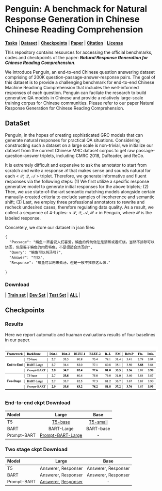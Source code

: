# Penguin: A benchmack for Natural Response Generation in Chinese Chinese Reading Comprehension

[**Tasks**](#task-description) | [**Dataset**](#dataset) | [**Checkpoints**](#Checkpoints) |
[**Paper**](https://arxiv.org/abs/2010.04898) |
[**Citation**](#citation) | [**License**](#license)

This repository contains resources for accessing the official benchmarks, codes and checkpoints of the paper:  ***Natural Response Generation for Chinese Reading Comprehension***.

We introduce Penguin, an end-to-end Chinese question answering dataset comprising of 200K question-passage-answer-response pairs. The goal of this dataset is to provide a challenging benchmark for end-to-end Chinese Machine Readinng Comprehension that includes the well-informed responses of each question. 
Penguin can facilate the research to build generative QA models in Chinese and provide a relatively large-scale training corpus for Chinese communities.
Please refer to our paper Natural Response Generation for Chinese Reading Comprehension.


## DataSet
Penguin, in the hopes of creating sophisticated  GRC models that can generate natural responses for practical QA situations. Considering constructing such a  dataset on a large scale is non-trivial, we initialize our dataset  from the current Chinese MRC dataset corpus to get raw passage-question-answer  triplets, including CMRC 2018, DuReader, and ReCo.

It is extremely difficult and expensive to ask the annotator to start from scratch and write a response $\mathcal{R}$ that makes sense and sounds natural for each < $\mathcal{P}$, $\mathcal{Q}$, $\mathcal{A}$ > triplet.
Therefore, we  generate informative and fluent responses via the following steps: (1) We first utilize a specific response generative model to generate initial responses for the above triplets; (2) Then, we use state-of-the-art semantic matching models alongside certain manually-created criteria to exclude samples of incoherence and semantic shift; (3) Last, we employ three professional annotators to rewrite and recheck undesired cases, therefore regulating data quality. As a result, we collect a sequence of 4-tuples: < $\mathcal{P}$, $\mathcal{Q}$, $\mathcal{A}$, $\mathcal{R}$ > in Penguin, where $\mathcal{R}$ is the labeled response. 

Concretely, we store our dataset in json files:


```
{
  "Passage": "鳊鱼一直备受人们喜爱，鳊鱼的传统做法是清蒸或者红烧。当然不排除可以烧汤，但是鉴于鳊鱼的肉质特色，不是很适合烧汤的",
  "Query": "鳊鱼可以炖汤吗?",
  "Answer": "可以",
  "Response": "鳊鱼可以用来煮汤，但是一般不推荐这么做."
  
}
```

### Download

| [**Train set**](https://hkustgz-my.sharepoint.com/:u:/g/personal/nchen022_connect_hkust-gz_edu_cn/Eap8XkQG5vtLqSMUu_hl_KYB6HVKLL8pE9Btai0a42tTZg?e=dEDxjM) |  [**Dev Set**](https://hkustgz-my.sharepoint.com/:u:/g/personal/nchen022_connect_hkust-gz_edu_cn/EUpD_pVCmoxCk6WJ1xrsbKoBe6FYsw_JkbhlyQg2uPVUJw?e=RnrZRP) | [**Test Set**](https://hkustgz-my.sharepoint.com/:u:/g/personal/nchen022_connect_hkust-gz_edu_cn/Efk3gpSyEqVAn8Ht9ILrnWkBwJQ1S8qjIs3Ss9naa34wuw?e=3tCjUi) | [**ALL**](https://hkustgz-my.sharepoint.com/:f:/g/personal/nchen022_connect_hkust-gz_edu_cn/EppmIwPoQOtGk0FYUYVgr6QB-n4tDq6pSvD0sX0q9QJcOg?e=31vJlx) |


## Checkpoints

### Results
Here we report automatic and huaman evaluations results of four baselines in our paper.

![](Results.png) 

### End-to-end ckpt Download

|Model |  Large| Base | 
| :----- | :-------------------:| :------------------: |
| T5 | [T5-base](https://hkustgz-my.sharepoint.com/:f:/g/personal/nchen022_connect_hkust-gz_edu_cn/EnZ1dEn9baVFsU6488DxugsBQEhOclGL6sqJt1vOeGW8XQ?e=N3oTnM)  | [T5-small](https://hkustgz-my.sharepoint.com/:f:/g/personal/nchen022_connect_hkust-gz_edu_cn/EiV8uN1Dv2tMoUtKMJkUkIsBCCEGpiGssLPLu5071H_a8w?e=vMPmcs) | 
| BART | BART-Large  | BART-base | 
| Prompt-BART | [Prompt-BART-Large](https://hkustgz-my.sharepoint.com/:f:/g/personal/nchen022_connect_hkust-gz_edu_cn/EjrfcimBm01EnQUUdqkntfQB7Ox9FDaB9JvsfC9GC4N88w?e=trpxZd)  | -| 

### Two stage ckpt Download
|Model |  Large| Base | 
| :----- | :-------------------:| :------------------: |
| T5 | Answerer, Responser  | Answerer, Responser | 
| BART | Answerer, Responser  | Answerer, Responser | 
| Prompt-BART | [Answerer](https://hkustgz-my.sharepoint.com/:u:/g/personal/nchen022_connect_hkust-gz_edu_cn/EaXUFwRe9fZBsQr92jiObL8BlZ04bSKqMzSFxkXjCv9x1Q?e=QtLTQi), [Responser](https://hkustgz-my.sharepoint.com/:u:/g/personal/nchen022_connect_hkust-gz_edu_cn/EVQyZwn9ERdOqVGJ7MCJohEBtU5RBr5foLap1xzj8VK71w?e=lwy1rp)  | -| 

